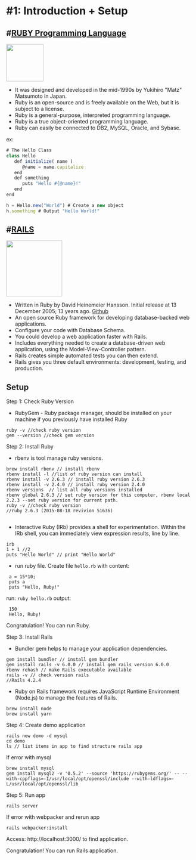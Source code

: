 # #1: Introduction + Setup

## #[RUBY Programming Language](https://www.ruby-lang.org/en/)
<img src="http://vskills.in/certification/blog/wp-content/uploads/2014/12/ruby-a-programmers-best-friend-indeed.png" width="100" height="100"/>

- It was designed and developed in the mid-1990s by Yukihiro "Matz" Matsumoto in Japan.
- Ruby is an open-source and is freely available on the Web, but it is subject to a license.
- Ruby is a general-purpose, interpreted programming language.
- Ruby is a true object-oriented programming language.
- Ruby can easily be connected to DB2, MySQL, Oracle, and Sybase.

ex:

```javascript
# The Hello Class
class Hello
   def initialize( name )
      @name = name.capitalize
   end
   def something
      puts "Hello #{@name}!"
   end
end

h = Hello.new("World") # Create a new object
h.something # Output "Hello World!"
```

## #[RAILS](https://guides.rubyonrails.org/index.html)
<img src="https://rubyonrails.org/images/rails-logo.svg" width="150" height="150"/>

- Written in Ruby by David Heinemeier Hansson. Initial release at 13 December 2005; 13 years ago. [Github](https://github.com/rails/rails)
- An open source Ruby framework for developing database-backed web applications.
- Configure your code with Database Schema.
- You could develop a web application faster with Rails.
- Includes everything needed to create a database-driven web application, using the Model-View-Controller pattern.
- Rails creates simple automated tests you can then extend.
- Rails gives you three default environments: development, testing, and production.

## Setup
Step 1: Check Ruby Version
- RubyGem - Ruby package manager, should be installed on your machine if you previously have installed Ruby
```
ruby -v //check ruby version
gem --version //check gem version
```
Step 2: Install Ruby
 - rbenv is tool manage ruby versions.
```
brew install rbenv // install rbenv
rbenv install -l //list of ruby version can install
rbenv install -v 2.6.3 // install ruby version 2.6.3
rbenv install -v 2.4.0 // install ruby version 2.4.0
rbenv versions  // list all ruby versions installed
rbenv global 2.6.3 // set ruby version for this computer, rbenv local 2.2.3 --set ruby version for current path.
ruby -v //check ruby version
//ruby 2.6.3 (2015-08-18 revivion 51636)


```
 - Interactive Ruby (IRb) provides a shell for experimentation. Within the IRb shell, you can immediately view expression results, line by line.
```
irb
1 + 1 //2
puts "Hello World" // print "Hello World"
```

 - run ruby file. Create file ``` hello.rb ``` with content:
 ```
  a = 15*10;
  puts a
  puts "Hello, Ruby!"
 ```
 run: ``` ruby hello.rb ```
 output:
 ```
  150
  Hello, Ruby!
 ```
 Congratulation! You can run Ruby.

Step 3: Install Rails
- Bundler gem helps to manage your application dependencies.
```
gem install bundler // install gem bundler
gem install rails -v 6.0.0 // install gem rails version 6.0.0
rbenv rehash // make Rails executable available
rails -v // check version rails
//Rails 4.2.4
```
- Ruby on Rails framework requires JavaScript Runtime Environment (Node.js) to manage the features of Rails.
```
brew install node
brew install yarn
```

Step 4: Create demo application
```
rails new demo -d mysql
cd demo
ls // list items in app to find structure rails app
```

If error with mysql
```
brew install mysql
gem install mysql2 -v '0.5.2' --source 'https://rubygems.org/' -- --with-cppflags=-I/usr/local/opt/openssl/include --with-ldflags=-L/usr/local/opt/openssl/lib
```

Step 5: Run app
```
rails server
```

If error with webpacker and rerun app
```
rails webpacker:install
```


Access: http://localhost:3000/ to find application.

 Congratulation! You can run Rails application.
